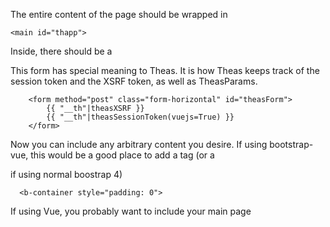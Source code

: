 The entire content of the page should be wrapped in <main id="thapp">

```
<main id="thapp">
```

Inside, there should be a <form id="TheasForm">

This form has special meaning to Theas.  It is how Theas keeps track of the session token and the XSRF token, as well as TheasParams.

```
    <form method="post" class="form-horizontal" id="theasForm">
        {{ "__th"|theasXSRF }}
        {{ "__th"|theasSessionToken(vuejs=True) }}
    </form>
```

Now you can include any arbitrary content you desire.  If using bootstrap-vue, this would be a good place to add a <b-container> tag (or a <div class="container"> if using normal boostrap 4)

```
  <b-container style="padding: 0">
```

If using Vue, you probably want to include your main page <template> here: